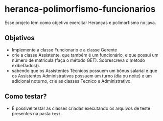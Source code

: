 # heranca-polimorfismo-funcionarios
Esse projeto tem como objetivo exercitar Heranças e polimorfismo no java.

## Objetivos
- Implemente a classe Funcionario e a classe Gerente
- crie a classe Assistente, que também é um funcionário, e que possui um número de
matrícula (faça o método GET). Sobrescreva o método exibeDados().
- sabendo que os Assistentes Técnicos possuem um bônus salarial e que os
Assistentes Administrativos possuem um turno (dia ou noite) e um adicional
noturno, crie as classes Tecnico e Administrativo.

## Como testar?
- É possivel testar as classes criadas executando os arquivos de teste presentes na pasta `test`.
